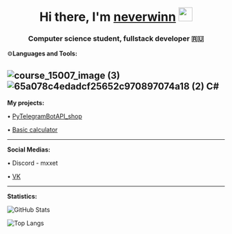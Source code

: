 
<h1 align="center">Hi there, I'm <a href="" target="_blank">neverwinn</a> 
<img src="https://github.com/blackcater/blackcater/raw/main/images/Hi.gif" height="32"/></h1>
<h3 align="center">Computer science student, fullstack developer 🇷🇺</h3>

⚙️**Languages and Tools:**

![course_15007_image (3)](https://github.com/mxxet/mxxet/assets/108745396/187ccc12-5488-45ed-a953-2c54eb48ab56)
![65a078c4edadcf25652c970897074a18 (2)](https://github.com/mxxet/mxxet/assets/108745396/bf127237-d8e7-46ac-adb1-14d9fd80a517)
C#
---
**My projects:**

• [PyTelegramBotAPI_shop](https://github.com/mxxet/pyTelegramBotAPI_shop/blob/main/pyTelegramBotAPI_shop.py)

• [Basic calculator](https://github.com/mxxet/Basic-Calculator_app/blob/main/Calculator.py)



---
**Social Medias:**

• Discord - mxxet

• [VK](https://vk.com/matthew_shx)




---
**Statistics:**


![GitHub Stats](https://github-readme-stats.vercel.app/api?username=mxxet&theme=dark)

![Top Langs](https://github-readme-stats.vercel.app/api/top-langs/?username=mxxet&theme=dark)











